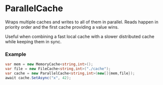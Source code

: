 # ParallelCache

Wraps multiple caches and writes to all of them in parallel. Reads happen in priority order and the first cache providing a value wins.

Useful when combining a fast local cache with a slower distributed cache while keeping them in sync.

### Example
```csharp
var mem = new MemoryCache<string,int>();
var file = new FileCache<string,int>("./cache");
var cache = new ParallelCache<string,int>(new[]{mem,file});
await cache.SetAsync("x", 42);
```
